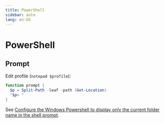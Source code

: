 ```yaml
---
title: PowerShell
sidebar: auto
lang: en-US
---
```

# PowerShell

## Prompt

Edit profile (`notepad $profile`):

```powershell
function prompt {
  $p = Split-Path -leaf -path (Get-Location)
  "$p> "
}
```

See [Configure the Windows Powershell to display only the current folder name in the shell prompt](https://superuser.com/questions/446827/configure-the-windows-powershell-to-display-only-the-current-folder-name-in-the).
